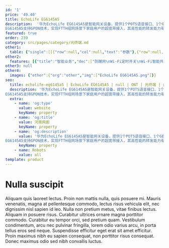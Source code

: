 ```yaml
---
id: '1'
price: '49.40'
title: EchoLife EG6145A5
description:  '华为EchoLife EG6145A5是智能网关设备，提供1个POTS语音接口、1个GE/FE自适应以太端口，3个FE以太端口，1个USB端口和2.4GHz Wi-Fi。应用灵活，支持即插即用、远程诊断、绿色节能等特性。
EG6145A5支持GPON技术，实现FTTH组网场景下家庭用户的超宽带接入，其高性能的转发能力有效保障话音、数据和高清视频的业务体验，为FTTH部署提供理想的终端解决方案和面向未来的业务支撑能力。'
featured: true
order: 239
category: src/pages/category/光终端.md
other1: 
  table: {"single":[[{"row":null,"col":null,"text":"参数"},{"row":null,"col":null,"text":"EchoLife EG6145A5"}],[{"row":null,"col":null,"text":"尺寸（高×宽×深）"},{"row":null,"col":null,"text":"32 mm × 145 mm × 97 mm（不含天线及脚垫）"}],[{"row":null,"col":null,"text":"重量（不含适配器）"},{"row":null,"col":null,"text":"约160 g"}],[{"row":null,"col":null,"text":"工作环境温度"},{"row":null,"col":null,"text":"0°C ~ +40°C"}],[{"row":null,"col":null,"text":"工作环境湿度"},{"row":null,"col":null,"text":"5% RH ～ 95% RH，非凝结"}],[{"row":null,"col":null,"text":"电源适配器额定输入范围"},{"row":null,"col":null,"text":"150 ～ 264 V AC，50/60 Hz"}],[{"row":null,"col":null,"text":"整机供电"},{"row":null,"col":null,"text":"11 ～14V DC, 1 A"}],[{"row":null,"col":null,"text":"最大功耗"},{"row":null,"col":null,"text":"12 W"}],[{"row":null,"col":null,"text":"网络侧接口"},{"row":null,"col":null,"text":"GPON"}],[{"row":null,"col":null,"text":"用户侧接口"},{"row":null,"col":null,"text":"1电话+1千兆+3百兆+1USB+2.4G Wi-Fi"}],[{"row":null,"col":null,"text":"光纤接口"},{"row":null,"col":null,"text":"SC/UPC"}],[{"row":null,"col":null,"text":"指示灯"},{"row":null,"col":null,"text":"电源/注册/光信号/4-1/电话/USB/无线/WPS"}],[{"row":null,"col":null,"text":"GPON接口"},{"row":null,"col":null,"text":"Class B+\n接收灵敏度：-27dBm\n过载光功率：-8dBm\n波长：上行1310nm，下行1490nm\n支持G.984.5协议的波长阻断滤波器（WBF）\n认证方式： Password\nFEC( Forward Error correction)\n支持SR、NSR的DBA"}],[{"row":null,"col":null,"text":"千兆/百兆以太口"},{"row":null,"col":null,"text":"基于以太口的VLAN  Tag/Tag剥离\n1:1 VLAN/N:1 VLAN/VLAN透传\nQ in Q VLAN\nMAC地址限制\nMAC地址学习\n二层IPv6透传\n千兆口支持10Mbit/s、100Mbit/s、1000Mbit/s自适应\n百兆口支持10Mbit/s、100Mbit/s自适应"}],[{"row":null,"col":null,"text":"2.4G Wi-Fi"},{"row":null,"col":null,"text":"IEEE 802.11 b/g/n\n2×2 MIMO\n天线增益：2dBi\nWMM(Wi-Fi Multi Media)\n多SSID\nWPS\n空口速率：300 Mbit/s"}],[{"row":null,"col":null,"text":"电话口"},{"row":null,"col":null,"text":"一个端口并接话机的最大数：4 REN\n支持G.711A/u，G.722， G.729a/b编解码\n支持T.30/T.38/G.711方式传真\nDTMF\n紧急呼叫（SIP 协议）"}]]}
other2:
  features: [{"title":"智能业务","dec":["防蹭网\nWi-Fi定时开关\nWi-Fi智能共享：\nPortal、802.1x认证\n基于Soft GRE"]},{"title":"智能运维","dec":["IPTV视频质量诊断（VMOS&eMDI)\nOLT发起的流氓ONT检测和隔离\nPPPOE/DHCP仿真测试\nWLAN仿真"]},{"title":"节电","dec":["指示灯节能"]}]
other3: null
other4:
  images: {"other":{"org":"other","img":["EchoLife EG6145A5.png"]}}
seo:
  title: echolife-eg6145a5 | EchoLife EG6145A5 | null | ONT | 光终端 | 企业光网络
  description: '华为EchoLife EG6145A5是智能网关设备，提供1个POTS语音接口、1个GE/FE自适应以太端口，3个FE以太端口，1个USB端口和2.4GHz Wi-Fi。应用灵活，支持即插即用、远程诊断、绿色节能等特性。
EG6145A5支持GPON技术，实现FTTH组网场景下家庭用户的超宽带接入，其高性能的转发能力有效保障话音、数据和高清视频的业务体验，为FTTH部署提供理想的终端解决方案和面向未来的业务支撑能力。'
  extra:
    - name: 'og:type'
      value: website
      keyName: property
    - name: 'og:title'
      value: 河南网田
      keyName: property
    - name: 'og:description'
      value: '华为EchoLife EG6145A5是智能网关设备，提供1个POTS语音接口、1个GE/FE自适应以太端口，3个FE以太端口，1个USB端口和2.4GHz Wi-Fi。应用灵活，支持即插即用、远程诊断、绿色节能等特性。
EG6145A5支持GPON技术，实现FTTH组网场景下家庭用户的超宽带接入，其高性能的转发能力有效保障话音、数据和高清视频的业务体验，为FTTH部署提供理想的终端解决方案和面向未来的业务支撑能力。'
      keyName: property
    - name: Robots
      value: all
template: product
---
```


# Nulla suscipit

Aliquam quis laoreet lectus. Proin non mattis nulla, quis posuere mi. Mauris venenatis, magna at pellentesque commodo, lectus risus vehicula elit, nec dignissim nisl sapien id leo. Nulla non pretium metus, vitae finibus lectus. Aliquam in posuere risus. Curabitur ultrices ornare magna porttitor commodo. Curabitur eu tempor orci, sed pretium quam. Vestibulum condimentum, arcu nec pulvinar fringilla, lorem odio varius arcu, in porta tellus eros sed neque. Suspendisse efficitur eget erat sit amet efficitur. Proin maximus nibh eu sapien consequat, non porttitor risus consequat. Donec maximus odio sed nibh convallis luctus.
